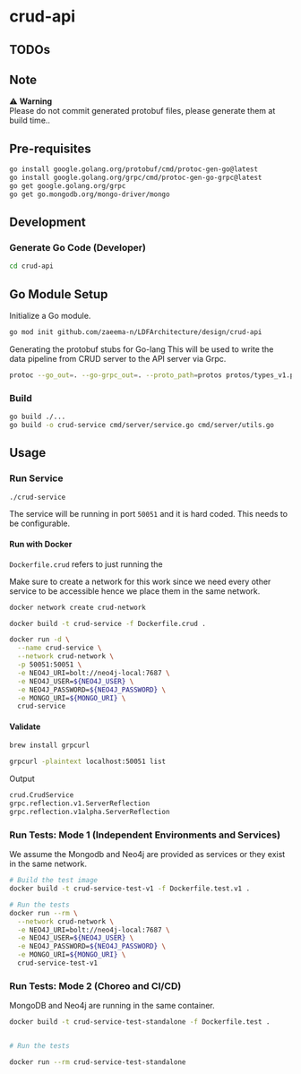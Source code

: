 # crud-api

## TODOs

## Note

⚠️ **Warning**  
Please do not commit generated protobuf files, please generate them at build time..

## Pre-requisites

```bash
go install google.golang.org/protobuf/cmd/protoc-gen-go@latest
go install google.golang.org/grpc/cmd/protoc-gen-go-grpc@latest
go get google.golang.org/grpc
go get go.mongodb.org/mongo-driver/mongo
```

## Development

### Generate Go Code (Developer)

```bash
cd crud-api
```

## Go Module Setup

Initialize a Go module. 

```bash
go mod init github.com/zaeema-n/LDFArchitecture/design/crud-api
```

Generating the protobuf stubs for Go-lang
This will be used to write the data pipeline from CRUD server to the API server
via Grpc. 

```bash
protoc --go_out=. --go-grpc_out=. --proto_path=protos protos/types_v1.proto
```

### Build

```bash
go build ./...
go build -o crud-service cmd/server/service.go cmd/server/utils.go
```

## Usage

### Run Service

```bash
./crud-service
```

The service will be running in port `50051` and it is hard coded. This needs to be configurable. 

#### Run with Docker

`Dockerfile.crud` refers to just running the

Make sure to create a network for this work since we need every other service to be accessible hence
we place them in the same network. 

```bash
docker network create crud-network
```

```bash
docker build -t crud-service -f Dockerfile.crud .
```

```bash
docker run -d \
  --name crud-service \
  --network crud-network \
  -p 50051:50051 \
  -e NEO4J_URI=bolt://neo4j-local:7687 \
  -e NEO4J_USER=${NEO4J_USER} \
  -e NEO4J_PASSWORD=${NEO4J_PASSWORD} \
  -e MONGO_URI=${MONGO_URI} \
  crud-service
```

#### Validate 

```bash
brew install grpcurl
```

```bash
grpcurl -plaintext localhost:50051 list
```

Output

```bash
crud.CrudService
grpc.reflection.v1.ServerReflection
grpc.reflection.v1alpha.ServerReflection
```

### Run Tests: Mode 1 (Independent Environments and Services)

We assume the Mongodb and Neo4j are provided as services or they exist in the same network. 

```bash
# Build the test image
docker build -t crud-service-test-v1 -f Dockerfile.test.v1 .

# Run the tests
docker run --rm \
  --network crud-network \
  -e NEO4J_URI=bolt://neo4j-local:7687 \
  -e NEO4J_USER=${NEO4J_USER} \
  -e NEO4J_PASSWORD=${NEO4J_PASSWORD} \
  -e MONGO_URI=${MONGO_URI} \
  crud-service-test-v1
```

### Run Tests: Mode 2 (Choreo and CI/CD)

MongoDB and Neo4j are running in the same container. 

```bash
docker build -t crud-service-test-standalone -f Dockerfile.test .


# Run the tests

docker run --rm crud-service-test-standalone
```
